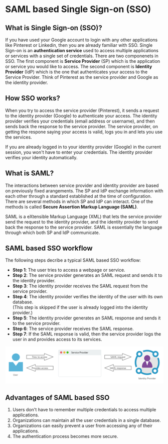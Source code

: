 # SAML based Single Sign-on (SSO)

## What is Single Sign-on (SSO)?

If you have used your Google account to login with any other applications like Pinterest or Linkedin, then you are already familiar with SSO. 
Single Sign-on is an **authentication service** used to access multiple applications or services with a single set of credentials. 
There are two componenets in SSO. The first component is **Service Provider** (SP) which is the application or service you would like to access. The second component is **Identity Provider** (IdP)
which is the one that authenticates your access to the Service Provider. Think of Pinterest as the service provider and Google as the identity provider.  

## How SSO works?

When you try to access the service provider (Pinterest), it sends a request to the identity provider (Google) to authenticate your access. The identity provider verifies your credentials
(email address or username), and then sends back the response to the service provider. The service provider, on getting the respone saying your access is valid, logs you in and lets you use the services.  

If you are already logged in to your identity provider (Google) in the current session, you won't have to enter your credentials. The identity provider verifies your identity automatically.

## What is SAML?

The interactions between service provider and identity provider are based on previously fixed arangements. The SP and IdP exchange information with each other through a standard
established at the time of configuration. There are several methods in which SP and IdP can interact. One of the methods is called **Secure Assertion Markup Language (SAML)**.  

SAML is a eXtensible Markup Language (XML) that lets the service provider send the request to the identity provider, and the identity provider to send back the response to the service provider. 
SAML is essentially the language through which both SP and IdP communicate. 

## SAML based SSO workflow

The following steps decribe a typical SAML based SSO workflow:  

- **Step 1**: The user tries to access a webpage or service.
- **Step 2**: The service provider generates an SAML request and sends it to the identity provider.
- **Step 3**: The identity provider receives the SAML request from the service provider.
- **Step 4**: The identity provider verifies the identity of the user with its own database.  
              (This step is skipped if the user is already logged into the identity provider.) 
- **Step 5**: The identity provider generates an SAML response and sends it to the service provider.
- **Step 6**: The service provider receives the SAML response.
- **Step 7**: If the SAML response is valid, then the service provider logs the user in and provides access to its services.  

![SSO workflow](ssoworkflow.png)

## Advantages of SAML based SSO

1. Users don't have to remember multiple credentials to access multiple applications.
2. Organizations can maintain all the user credentials in a single database. 
3. Organizations can easily prevent a user from accessing any of their applications. 
4. The authentication process becomes more secure. 
